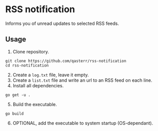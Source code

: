 # RSS notification
Informs you of unread updates to selected RSS feeds.

## Usage
1. Clone repository.
```shell
git clone https://github.com/qasterr/rss-notification
cd rss-notification
```
2. Create a `log.txt` file, leave it empty.
3. Create a `list.txt` file and write an url to an RSS feed on each line.
4. Install all dependencies.
```shell
go get -u .
```
5. Build the executable.
```shell
go build
```
6. OPTIONAL, add the executable to system startup (OS-dependant).